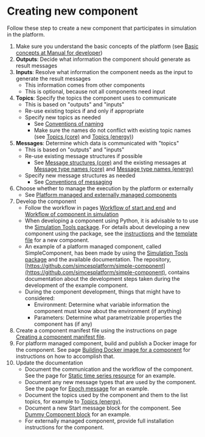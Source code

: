 # Creating new component

Follow these step to create a new component that participates in simulation in the platform.

1. Make sure you understand the basic concepts of the platform (see [Basic concepts at Manual for developer](core_develop-overview.md#basic-concepts))
2. <strong>Outputs</strong>: Decide what information the component should generate as result messages
3. <strong>Inputs</strong>: Resolve what information the component needs as the input to generate the result messages
    - This information comes from other components
    - This is optional, because not all components need input
4. <strong>Topics</strong>: Specify the topics the component uses to communicate
    - This is based on "outputs" and "inputs"
    - Re-use existing topics if and only if appropriate
    - Specify new topics as needed
        - See [Conventions of naming](core_conv-name.md)
        - Make sure the names do not conflict with existing topic names (see [Topics (core)](core_topics.md) and [Topics (energy)](energy_topics.md))
5. <strong>Messages</strong>: Determine which data is communicated with "topics"
    - This is based on "outputs" and "inputs"
    - Re-use existing message structures if possible
        - See [Message structures (core)](core_msg.md) and the existing messages at [Message type names (core)](core_msgtype.md) and [Message type names (energy)](energy_msgtype.md)
    - Specify new message structures as needed
        - See [Conventions of messaging](core_conv-msg.md)
6. Choose whether to manage the execution by the platform or externally
    - See [Platform managed and externally managed components](core_cmp-mgmt.md)
7. Develop the component
    - Follow the workflow in pages [Workflow of start and end](core_workflow-start-end.md) and [Workflow of component in simulation](core_workflow-sim.md)
    - When developing a component using Python, it is advisable to to use the [Simulation Tools package](core_sim-tools.md). For details about developing a new component using the package, see the [instructions](https://github.com/simcesplatform/simulation-tools#general-instructions-for-creating-a-new-simulation-component) and the [template file](https://github.com/simcesplatform/simulation-tools/blob/master/examples/component_template.py) for a new component.
    - An example of a platform managed component, called SimpleComponent, has been made by using the [Simulation Tools package](core_sim-tools.md) and the available documentation. The repository, [https://github.com/simcesplatform/simple-component](https://github.com/simcesplatform/simple-component), contains documentation about the development steps taken during the development of the example component.
    - During the component development, things that might have to considered:
        - Environment: Determine what variable information the component must know about the environment (if anything)
        - Parameters: Determine what parametrizable properties the component has (if any)
8. Create a component manifest file using the instructions on page [Creating a component manifest file](core_component-manifest.md).
9. For platform managed component, build and publish a Docker image for the component. See page [Building Docker image for a component](core_docker-image.md) for instructions on how to accomplish that.
10. Update the documentation
    - Document the communication and the workflow of the component. See the page for [Static time series resource](energy_static-time-series-resource.md) for an example.
    - Document any new message types that are used by the component. See the page for [Epoch message](core_msg-epoch.md) for an example.
    - Document the topics used by the component and them to the list topics, for example to [Topics (energy)](energy_topics.md).
    - Document a new Start message block for the component. See [Dummy Component block](core_msg-start.md#dummy-component-block) for an example.
    - For externally managed component, provide full installation instructions for the component.
